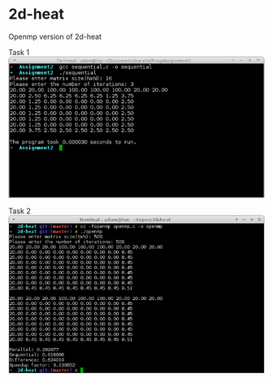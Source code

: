 2d-heat
=======

Openmp version of 2d-heat

Task 1
![Alt text](/screenshots/task1-compile-run.png?raw=true "Optional Title")

Task 2
![Alt text](/screenshots/task2-compile-run.png?raw=true "Optional Title")
